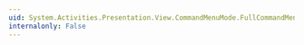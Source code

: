 ```yaml
---
uid: System.Activities.Presentation.View.CommandMenuMode.FullCommandMenu
internalonly: False
---
```

